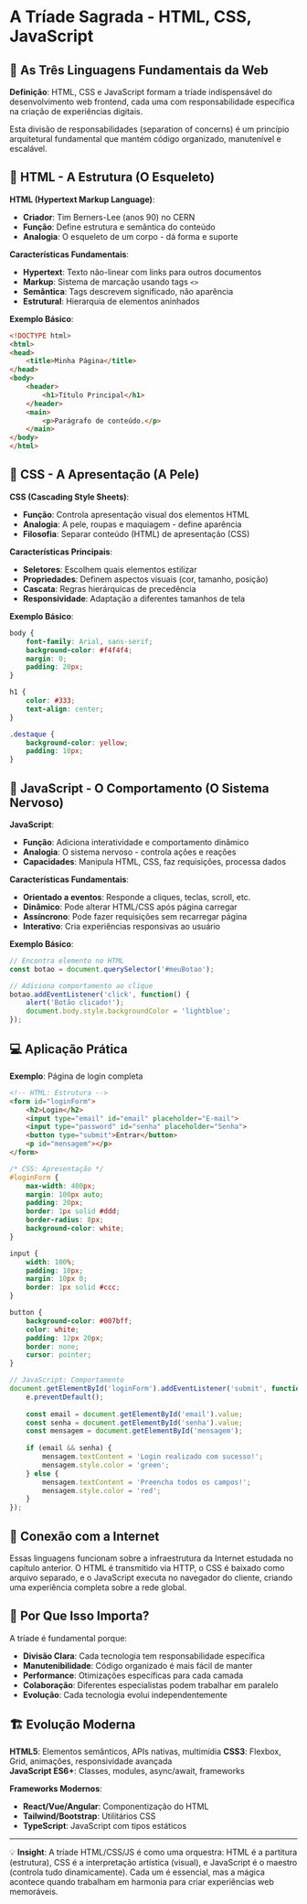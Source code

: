 # A Tríade Sagrada - HTML, CSS, JavaScript

## 🎯 As Três Linguagens Fundamentais da Web

**Definição**: HTML, CSS e JavaScript formam a tríade indispensável do desenvolvimento web frontend, cada uma com responsabilidade específica na criação de experiências digitais.

Esta divisão de responsabilidades (separation of concerns) é um princípio arquitetural fundamental que mantém código organizado, manutenível e escalável.

## 🔧 HTML - A Estrutura (O Esqueleto)

**HTML (Hypertext Markup Language)**:
- **Criador**: Tim Berners-Lee (anos 90) no CERN
- **Função**: Define estrutura e semântica do conteúdo
- **Analogia**: O esqueleto de um corpo - dá forma e suporte

**Características Fundamentais**:
- **Hypertext**: Texto não-linear com links para outros documentos
- **Markup**: Sistema de marcação usando tags `<>` 
- **Semântica**: Tags descrevem significado, não aparência
- **Estrutural**: Hierarquia de elementos aninhados

**Exemplo Básico**:
```html
<!DOCTYPE html>
<html>
<head>
    <title>Minha Página</title>
</head>
<body>
    <header>
        <h1>Título Principal</h1>
    </header>
    <main>
        <p>Parágrafo de conteúdo.</p>
    </main>
</body>
</html>
```

## 🔧 CSS - A Apresentação (A Pele)

**CSS (Cascading Style Sheets)**:
- **Função**: Controla apresentação visual dos elementos HTML
- **Analogia**: A pele, roupas e maquiagem - define aparência
- **Filosofia**: Separar conteúdo (HTML) de apresentação (CSS)

**Características Principais**:
- **Seletores**: Escolhem quais elementos estilizar
- **Propriedades**: Definem aspectos visuais (cor, tamanho, posição)
- **Cascata**: Regras hierárquicas de precedência
- **Responsividade**: Adaptação a diferentes tamanhos de tela

**Exemplo Básico**:
```css
body {
    font-family: Arial, sans-serif;
    background-color: #f4f4f4;
    margin: 0;
    padding: 20px;
}

h1 {
    color: #333;
    text-align: center;
}

.destaque {
    background-color: yellow;
    padding: 10px;
}
```

## 🔧 JavaScript - O Comportamento (O Sistema Nervoso)

**JavaScript**:
- **Função**: Adiciona interatividade e comportamento dinâmico
- **Analogia**: O sistema nervoso - controla ações e reações
- **Capacidades**: Manipula HTML, CSS, faz requisições, processa dados

**Características Fundamentais**:
- **Orientado a eventos**: Responde a cliques, teclas, scroll, etc.
- **Dinâmico**: Pode alterar HTML/CSS após página carregar
- **Assíncrono**: Pode fazer requisições sem recarregar página
- **Interativo**: Cria experiências responsivas ao usuário

**Exemplo Básico**:
```javascript
// Encontra elemento no HTML
const botao = document.querySelector('#meuBotao');

// Adiciona comportamento ao clique
botao.addEventListener('click', function() {
    alert('Botão clicado!');
    document.body.style.backgroundColor = 'lightblue';
});
```

## 💻 Aplicação Prática

**Exemplo**: Página de login completa

```html
<!-- HTML: Estrutura -->
<form id="loginForm">
    <h2>Login</h2>
    <input type="email" id="email" placeholder="E-mail">
    <input type="password" id="senha" placeholder="Senha">
    <button type="submit">Entrar</button>
    <p id="mensagem"></p>
</form>
```

```css
/* CSS: Apresentação */
#loginForm {
    max-width: 400px;
    margin: 100px auto;
    padding: 20px;
    border: 1px solid #ddd;
    border-radius: 8px;
    background-color: white;
}

input {
    width: 100%;
    padding: 10px;
    margin: 10px 0;
    border: 1px solid #ccc;
}

button {
    background-color: #007bff;
    color: white;
    padding: 12px 20px;
    border: none;
    cursor: pointer;
}
```

```javascript
// JavaScript: Comportamento
document.getElementById('loginForm').addEventListener('submit', function(e) {
    e.preventDefault();
    
    const email = document.getElementById('email').value;
    const senha = document.getElementById('senha').value;
    const mensagem = document.getElementById('mensagem');
    
    if (email && senha) {
        mensagem.textContent = 'Login realizado com sucesso!';
        mensagem.style.color = 'green';
    } else {
        mensagem.textContent = 'Preencha todos os campos!';
        mensagem.style.color = 'red';
    }
});
```

## 🔗 Conexão com a Internet

Essas linguagens funcionam sobre a infraestrutura da Internet estudada no capítulo anterior. O HTML é transmitido via HTTP, o CSS é baixado como arquivo separado, e o JavaScript executa no navegador do cliente, criando uma experiência completa sobre a rede global.

## 🧠 Por Que Isso Importa?

A tríade é fundamental porque:
- **Divisão Clara**: Cada tecnologia tem responsabilidade específica
- **Manutenibilidade**: Código organizado é mais fácil de manter
- **Performance**: Otimizações específicas para cada camada
- **Colaboração**: Diferentes especialistas podem trabalhar em paralelo
- **Evolução**: Cada tecnologia evolui independentemente

## 🏗️ Evolução Moderna

**HTML5**: Elementos semânticos, APIs nativas, multimídia
**CSS3**: Flexbox, Grid, animações, responsividade avançada  
**JavaScript ES6+**: Classes, modules, async/await, frameworks

**Frameworks Modernos**:
- **React/Vue/Angular**: Componentização do HTML
- **Tailwind/Bootstrap**: Utilitários CSS
- **TypeScript**: JavaScript com tipos estáticos

---
💡 **Insight**: A tríade HTML/CSS/JS é como uma orquestra: HTML é a partitura (estrutura), CSS é a interpretação artística (visual), e JavaScript é o maestro (controla tudo dinamicamente). Cada um é essencial, mas a mágica acontece quando trabalham em harmonia para criar experiências web memoráveis.